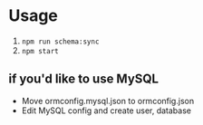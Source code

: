 # Usage

1. `npm run schema:sync`
2. `npm start`

## if you'd like to use MySQL

- Move ormconfig.mysql.json to ormconfig.json
- Edit MySQL config and create user, database

